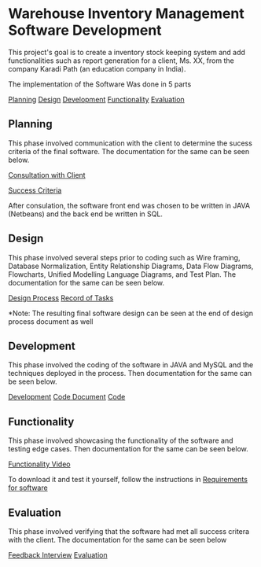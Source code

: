 # Warehouse Inventory Management Software Development
This project's goal is to create a inventory stock keeping system and add functionalities such as
report generation for a client, Ms. XX, from the company Karadi Path (an education company in India).

The implementation of the Software Was done in 5 parts

[Planning](#planning)
[Design](#design)
[Development](#development)
[Functionality](#functionality)
[Evaluation](#evaluation)

## Planning
This phase involved communication with the client to determine the sucess criteria of the final software.
The documentation for the same can be seen below.

[Consultation with Client](Documentation/Appendix_Consultation.pdf)

[Success Criteria](Documentation/Crit_A_Planning.pdf)

After consulation, the software front end was chosen to be written in JAVA (Netbeans) and the back end be written in SQL.

## Design
This phase involved several steps prior to coding such as Wire framing, Database Normalization, Entity Relationship Diagrams, Data Flow Diagrams, Flowcharts, Unified Modelling Language Diagrams, and Test Plan.
The documentation for the same can be seen below.

[Design Process](Documentation/Crit_B_Design.pdf)
[Record of Tasks](Documentation/Crit_B_Record_of_tasks.pdf)

*Note: The resulting final software design can be seen at the end of design process document as well

## Development
This phase involved the coding of the software in JAVA and MySQL and the techniques deployed in the process. 
Then documentation for the same can be seen below.

[Development](Documentation/Crit_C_Development.pdf)
[Code Document](Documentation/Appendix_Code.pdf)
[Code](Product/Warehouse_Inventory_Management_Software)

## Functionality
This phase involved showcasing the functionality of the software and testing edge cases.
Then documentation for the same can be seen below.

[Functionality Video](Documentation/Crit_D_Functionality.mp4)

To download it and test it yourself, follow the instructions in [Requirements for software](Product/Extras/Requirements%20for%20software.txt)

## Evaluation
This phase involved verifying that the software had met all success critera with the client. The documentation for the same can be seen below

[Feedback Interview](Documentation/Crit_E_Evaluation.pdf)
[Evaluation](Documentation/Appendix_Feedback.pdf)


